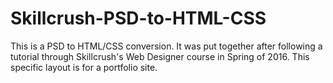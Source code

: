 # Skillcrush-PSD-to-HTML-CSS

This is a PSD to HTML/CSS conversion. It was put together after following a tutorial through Skillcrush's Web Designer course in Spring of 2016. This specific layout is for a portfolio site.

